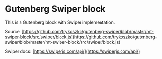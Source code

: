 # Gutenberg Swiper block

This is a Gutenberg block with Swiper implementation.

Source:
[https://github.com/trykoszko/gutenberg-swiper/blob/master/mt-swiper-block/src/swiper/block.js](https://github.com/trykoszko/gutenberg-swiper/blob/master/mt-swiper-block/src/swiper/block.js)


Swiper docs:
[https://swiperjs.com/api/](https://swiperjs.com/api/)
